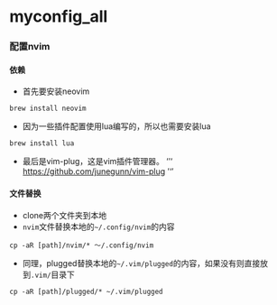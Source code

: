 # myconfig_all

### 配置nvim
#### 依赖
* 首先要安装neovim
```
brew install neovim
```
* 因为一些插件配置使用lua编写的，所以也需要安装lua
```
brew install lua
```
* 最后是vim-plug，这是vim插件管理器。
‘’‘
https://github.com/junegunn/vim-plug
’‘’

#### 文件替换
* clone两个文件夹到本地
* `nvim`文件替换本地的`~/.config/nvim`的内容
 ```
 cp -aR [path]/nvim/* ～/.config/nvim
 ```
* 同理，plugged替换本地的`~/.vim/plugged`的内容，如果没有则直接放到`.vim/`目录下
 ```
 cp -aR [path]/plugged/* ~/.vim/plugged

